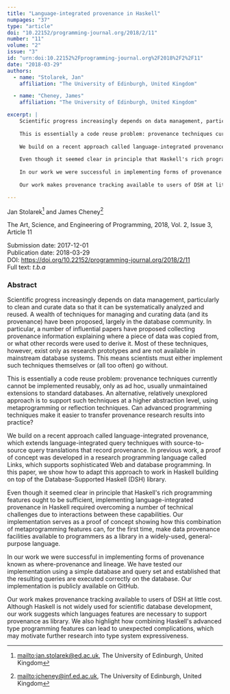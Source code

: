 ```yaml
---
title: "Language-integrated provenance in Haskell"
numpages: "37"
type: "article"
doi: "10.22152/programming-journal.org/2018/2/11"
number: "11"
volume: "2"
issue: "3"
id: "urn:doi:10.22152%2Fprogramming-journal.org%2F2018%2F2%2F11"
date: "2018-03-29"
authors: 
  - name: "Stolarek, Jan"
    affiliation: "The University of Edinburgh, United Kingdom"

  - name: "Cheney, James"
    affiliation: "The University of Edinburgh, United Kingdom"

excerpt: |
    Scientific progress increasingly depends on data management, particularly to clean and curate data so that it can be systematically analyzed and reused.  A wealth of techniques for managing and curating data (and its provenance) have been proposed, largely in the database community.  In particular, a number of influential papers have proposed collecting provenance information explaining where a piece of data was copied from, or what other records were used to derive it.  Most of these techniques, however, exist only as research prototypes and are not available in mainstream database systems.  This means scientists must either implement such techniques themselves or (all too often) go without.
    
    This is essentially a code reuse problem: provenance techniques currently cannot be implemented reusably, only as ad hoc, usually unmaintained extensions to standard databases.  An alternative, relatively unexplored approach is to support such techniques at a higher abstraction level, using metaprogramming or reflection techniques.  Can advanced programming techniques make it easier to transfer provenance research results into practice?
    
    We build on a recent approach called language-integrated provenance, which extends language-integrated query techniques with source-to-source query translations that record provenance.  In previous work, a proof of concept was developed in a research programming language called Links, which supports sophisticated Web and database programming.  In this paper, we show how to adapt this approach to work in Haskell building on top of the Database-Supported Haskell (DSH) library.
    
    Even though it seemed clear in principle that Haskell's rich programming features ought to be sufficient, implementing language-integrated provenance in Haskell required overcoming a number of technical challenges due to interactions between these capabilities.  Our implementation serves as a proof of concept showing how this combination of metaprogramming features can, for the first time, make data provenance facilities available to programmers as a library in a widely-used, general-purpose language.
    
    In our work we were successful in implementing forms of provenance known as where-provenance and lineage.  We have tested our implementation using a simple database and query set and established that the resulting queries are executed correctly on the database.  Our implementation is publicly available on GitHub.
    
    Our work makes provenance tracking available to users of DSH at little cost. Although Haskell is not widely used for scientific database development, our work suggests which languages features are necessary to support provenance as library. We also highlight how combining Haskell's advanced type programming features can lead to unexpected complications, which may motivate further research into type system expressiveness.

---
```

Jan Stolarek[^1] and James Cheney[^2]

The Art, Science, and Engineering of Programming, 2018, Vol. 2, Issue 3, Article 11

Submission date: 2017-12-01  
Publication date: 2018-03-29  
DOI: <https://doi.org/10.22152/programming-journal.org/2018/2/11>  
Full text: *t.b.a*  


### Abstract
Scientific progress increasingly depends on data management, particularly to clean and curate data so that it can be systematically analyzed and reused.  A wealth of techniques for managing and curating data (and its provenance) have been proposed, largely in the database community.  In particular, a number of influential papers have proposed collecting provenance information explaining where a piece of data was copied from, or what other records were used to derive it.  Most of these techniques, however, exist only as research prototypes and are not available in mainstream database systems.  This means scientists must either implement such techniques themselves or (all too often) go without.

This is essentially a code reuse problem: provenance techniques currently cannot be implemented reusably, only as ad hoc, usually unmaintained extensions to standard databases.  An alternative, relatively unexplored approach is to support such techniques at a higher abstraction level, using metaprogramming or reflection techniques.  Can advanced programming techniques make it easier to transfer provenance research results into practice?

We build on a recent approach called language-integrated provenance, which extends language-integrated query techniques with source-to-source query translations that record provenance.  In previous work, a proof of concept was developed in a research programming language called Links, which supports sophisticated Web and database programming.  In this paper, we show how to adapt this approach to work in Haskell building on top of the Database-Supported Haskell (DSH) library.

Even though it seemed clear in principle that Haskell's rich programming features ought to be sufficient, implementing language-integrated provenance in Haskell required overcoming a number of technical challenges due to interactions between these capabilities.  Our implementation serves as a proof of concept showing how this combination of metaprogramming features can, for the first time, make data provenance facilities available to programmers as a library in a widely-used, general-purpose language.

In our work we were successful in implementing forms of provenance known as where-provenance and lineage.  We have tested our implementation using a simple database and query set and established that the resulting queries are executed correctly on the database.  Our implementation is publicly available on GitHub.

Our work makes provenance tracking available to users of DSH at little cost. Although Haskell is not widely used for scientific database development, our work suggests which languages features are necessary to support provenance as library. We also highlight how combining Haskell's advanced type programming features can lead to unexpected complications, which may motivate further research into type system expressiveness.


[^1]: <mailto:jan.stolarek@ed.ac.uk>, The University of Edinburgh, United Kingdom
[^2]: <mailto:jcheney@inf.ed.ac.uk>, The University of Edinburgh, United Kingdom
